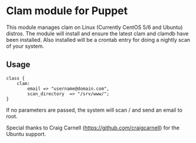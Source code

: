 # Clam module for Puppet

This module manages clam on Linux (Currently CentOS 5/6 and Ubuntu) distros.  The module
will install and ensure the latest clam and clamdb have been installed.  Also
installed will be a crontab entry for doing a nightly scan of your system.  

## Usage

	class {
		clam:
			email => "username@domain.com",
			scan_directory  => "/srv/www/";
	}

If no parameters are passed, the system will scan / and send an email to root.

Special thanks to Craig Carnell (https://github.com/craigcarnell) for the Ubuntu support.  
